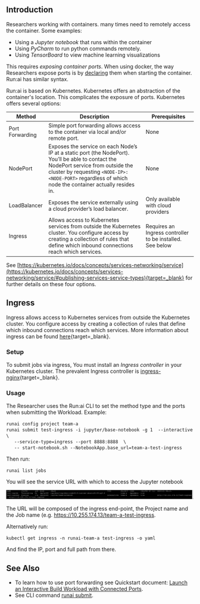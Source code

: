 ## Introduction

Researchers working with containers. many times need to remotely access the container. Some examples:

*   Using a _Jupyter_ _notebook_ that runs within the container
*   Using _PyCharm_ to run python commands remotely.
*   Using _TensorBoard_ to view machine learning visualizations

This requires _exposing container ports_. When using docker, the way Researchers expose ports is by <a href="https://docs.docker.com/engine/reference/commandline/run/" target="_self">declaring</a> them when starting the container. Run:ai has similar syntax.

Run:ai is based on Kubernetes. Kubernetes offers an abstraction of the container's location. This complicates the exposure of ports. Kubernetes offers several options:

| Method | Description | Prerequisites |
|--------|-------------|---------------|
| Port Forwarding | Simple port forwarding allows access to the container via local and/or remote port. | None |
| NodePort | Exposes the service on each Node’s IP at a static port (the NodePort). You’ll be able to contact the NodePort service from outside the cluster by requesting `<NODE-IP>:<NODE-PORT>` regardless of which node the container actually resides in. | None |  
| LoadBalancer | Exposes the service externally using a cloud provider’s load balancer. | Only available with cloud providers | 
| Ingress |  Allows access to Kubernetes services from outside the Kubernetes cluster. You configure access by creating a collection of rules that define which inbound connections reach which services. | Requires an Ingress controller to be installed. See below | 

See [https://kubernetes.io/docs/concepts/services-networking/service](https://kubernetes.io/docs/concepts/services-networking/service/#publishing-services-service-types){target=_blank} for further details on these four options.


## Ingress

Ingress allows access to Kubernetes services from outside the Kubernetes cluster. You configure access by creating a collection of rules that define which inbound connections reach which services. More information about ingress can be found [here](https://kubernetes.io/docs/concepts/services-networking/ingress/){target=_blank}.

### Setup

To submit jobs via ingress, You must install an _Ingress controller_ in your Kubernetes cluster. The prevalent Ingress controller is [ingress-nginx](https://kubernetes.github.io/ingress-nginx/deploy/){target=_blank}. 


### Usage

The Researcher uses the Run:ai CLI to set the method type and the ports when submitting the Workload. Example:

```
runai config project team-a
runai submit test-ingress -i jupyter/base-notebook -g 1  --interactive \ 
   --service-type=ingress --port 8888:8888  \
   -- start-notebook.sh --NotebookApp.base_url=team-a-test-ingress
```

Then run:

```
runai list jobs
```

You will see the service URL with which to access the Jupyter notebook

![mceclip0.png](img/mceclip0.png)

The URL will be composed of the ingress end-point, the Project name and the Job name (e.g. <a href="https://10.255.174.13/team-a-test-ingress" target="_self">https://10.255.174.13/team-a-test-ingress</a>.

Alternatively run:

```
kubectl get ingress -n runai-team-a test-ingress -o yaml
```

And find the IP, port and full path from there. 

## See Also

* To learn how to use port forwarding see Quickstart document:  [Launch an Interactive Build Workload with Connected Ports](../../../Researcher/Walkthroughs/walkthrough-build-ports.md).
* See CLI command [runai submit](../../../Researcher/cli-reference/runai-submit.md).
